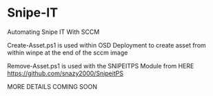 # Snipe-IT
Automating Snipe IT With SCCM

Create-Asset.ps1 is used within OSD Deployment to create asset from within winpe at the end of the sccm image

Remove-Asset.ps1 is used with the SNIPEITPS Module from HERE https://github.com/snazy2000/SnipeitPS

MORE DETAILS COMING SOON
